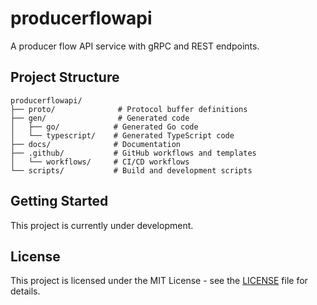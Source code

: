 # producerflowapi

A producer flow API service with gRPC and REST endpoints.

## Project Structure

```
producerflowapi/
├── proto/              # Protocol buffer definitions
├── gen/                # Generated code
│   ├── go/            # Generated Go code
│   └── typescript/    # Generated TypeScript code
├── docs/              # Documentation
├── .github/           # GitHub workflows and templates
│   └── workflows/     # CI/CD workflows
└── scripts/           # Build and development scripts
```

## Getting Started

This project is currently under development.

## License

This project is licensed under the MIT License - see the [LICENSE](LICENSE) file for details.